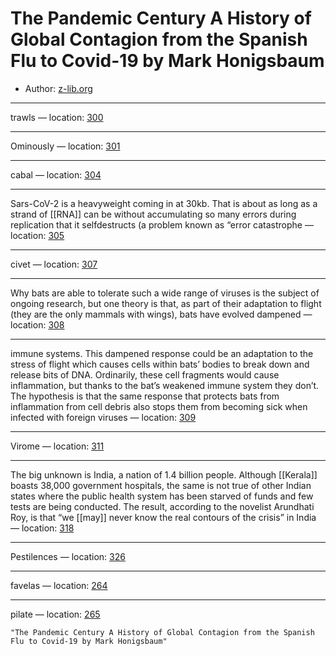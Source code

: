 # The Pandemic Century A History of Global Contagion from the Spanish Flu to Covid-19 by Mark Honigsbaum

* Author: [z-lib.org]()

---
trawls — location: [300]()

---
Ominously — location: [301]()

---
cabal — location: [304]()

---
Sars-CoV-2 is a heavyweight coming in at 30kb. That is about as long as a strand of [[RNA]] can be without accumulating so many errors during replication that it selfdestructs (a problem known as “error catastrophe — location: [305]()

---
civet — location: [307]()

---
Why bats are able to tolerate such a wide range of viruses is the subject of ongoing research, but one theory is that, as part of their adaptation to flight (they are the only mammals with wings), bats have evolved dampened — location: [308]()

---
immune systems. This dampened response could be an adaptation to the stress of flight which causes cells within bats’ bodies to break down and release bits of DNA. Ordinarily, these cell fragments would cause inflammation, but thanks to the bat’s weakened immune system they don’t. The hypothesis is that the same response that protects bats from inflammation from cell debris also stops them from becoming sick when infected with foreign viruses — location: [309]()

---
Virome — location: [311]()

---
The big unknown is India, a nation of 1.4 billion people. Although [[Kerala]] boasts 38,000 government hospitals, the same is not true of other Indian states where the public health system has been starved of funds and few tests are being conducted. The result, according to the novelist Arundhati Roy, is that “we [[may]] never know the real contours of the crisis” in India — location: [318]()

---
Pestilences — location: [326]()

---
favelas — location: [264]()

---
pilate — location: [265]()

```query
"The Pandemic Century A History of Global Contagion from the Spanish Flu to Covid-19 by Mark Honigsbaum"
```